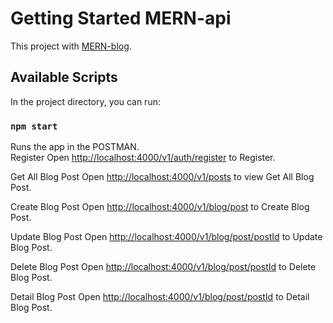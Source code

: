 # Getting Started MERN-api

This project with [MERN-blog](https://github.com/facebook/create-react-app).

## Available Scripts

In the project directory, you can run:

### `npm start`

Runs the app in the POSTMAN.\
Register
Open [http://localhost:4000/v1/auth/register](http://localhost:4000/v1/auth/register) to Register.

Get All Blog Post
Open [http://localhost:4000/v1/posts](http://localhost:4000/v1/posts) to view Get All Blog Post.

Create Blog Post
Open [http://localhost:4000/v1/blog/post](http://localhost:4000/v1/blog/post) to Create Blog Post.

Update Blog Post
Open [http://localhost:4000/v1/blog/post/postId](http://localhost:4000/v1/blog/post/postId) to Update Blog Post.

Delete Blog Post
Open [http://localhost:4000/v1/blog/post/postId](http://localhost:4000/v1/blog/post/postId) to Delete Blog Post.

Detail Blog Post
Open [http://localhost:4000/v1/blog/post/postId](http://localhost:4000/v1/blog/post/postId) to Detail Blog Post.
